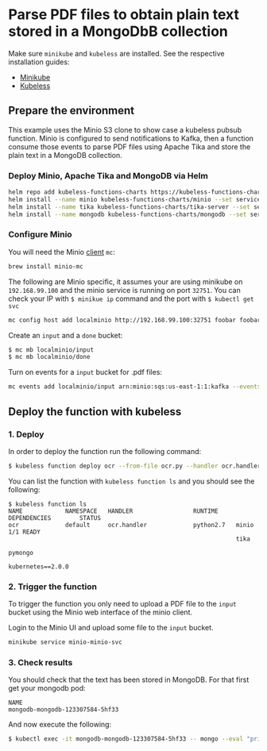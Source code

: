 # Parse PDF files to obtain plain text stored in a MongoDbB collection

Make sure `minikube` and `kubeless` are installed. See the respective installation guides:
* [Minikube](https://github.com/kubernetes/minikube#installation)
* [Kubeless](https://github.com/kubeless/kubeless/blob/master/README.md#usage)


## Prepare the environment

This example uses the Minio S3 clone to show case a kubeless pubsub function. Minio is configured to send notifications to Kafka, then a function consume those events to parse PDF files using Apache Tika and store the plain text in a MongoDB collection.

### Deploy Minio, Apache Tika and MongoDB via Helm

```bash
helm repo add kubeless-functions-charts https://kubeless-functions-charts.storage.googleapis.com
helm install --name minio kubeless-functions-charts/minio --set serviceType=NodePort
helm install --name tika kubeless-functions-charts/tika-server --set serviceType=NodePort
helm install --name mongodb kubeless-functions-charts/mongodb --set serviceType=NodePort
```

### Configure Minio


You will need the Minio [client](https://github.com/minio/mc) `mc`:

```bash
brew install minio-mc
```

The following are Minio specific, it assumes your are using minikube on `192.168.99.100` and the minio service is running on port `32751`. You can check your IP with `$ minikue ip` command and the port with `$ kubectl get svc`

```bash
mc config host add localminio http://192.168.99.100:32751 foobar foobarfoo
```

Create an `input` and a `done` bucket:

```bash
$ mc mb localminio/input
$ mc mb localminio/done
```

Turn on events for a `input` bucket for .pdf files:

```bash
mc events add localminio/input arn:minio:sqs:us-east-1:1:kafka --events put,delete --suffix .pdf
```

## Deploy the function with kubeless

### 1. Deploy

In order to deploy the function run the following command:

```bash
$ kubeless function deploy ocr --from-file ocr.py --handler ocr.handler --runtime python2.7 --trigger-topic s3 --dependencies requirements.txt
```

You can list the function with `kubeless function ls` and you should see the following:

```
$ kubeless function ls
NAME         	NAMESPACE	HANDLER              	RUNTIME  	DEPENDENCIES     	STATUS
ocr          	default  	ocr.handler          	python2.7	minio            	1/1 READY
             	         	                     	         	tika
             	         	                     	         	pymongo
             	         	                     	         	kubernetes==2.0.0
```

### 2. Trigger the function

To trigger the function you only need to upload a PDF file to the `input` bucket using the Minio web interface of the minio client.

Login to the Minio UI and upload some file to the `input` bucket.

```bash
minikube service minio-minio-svc
```

### 3. Check results

You should check that the text has been stored in MongoDB. For that first get your mongodb pod:

``` $ kubectl get pods -o=custom-columns=NAME:.metadata.name -l app=mongodb-mongodb
NAME
mongodb-mongodb-123307584-5hf33
```

And now execute the following:

```bash
$ kubectl exec -it mongodb-mongodb-123307584-5hf33 -- mongo --eval "printjson(db.processed.findOne())" localhost/ocr
```
